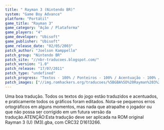 ```yaml
---
title: " Rayman 3 (Nintendo BR)"
system: "Game Boy Advance"
platform: "Portátil"
game_title: "Rayman 3"
game_category: "Ação / Plataforma"
game_players: "4"
game_developer: "Ubisoft"
game_publisher: "Ubisoft"
game_release_date: "02/05/2003"
patch_author: "Joelson Kamppello"
patch_group: "Nintendo BR"
patch_site: "//nbr-traducoes.blogspot.com/"
patch_version: "1.0"
patch_release: "17/07/2011"
patch_type: "undefined"
patch_progress: "Textos - 100% / Ponteiros - 100% / Acentuação - 100% / Gráficos - 95% / Revisão - 100%"
patch_images: ["//img.romhackers.org/traducoes/%5BGBA%5D%20Rayman%203%20-%20Nintendo%20BR%20-%201.png","//img.romhackers.org/traducoes/%5BGBA%5D%20Rayman%203%20-%20Nintendo%20BR%20-%202.png","//img.romhackers.org/traducoes/%5BGBA%5D%20Rayman%203%20-%20Nintendo%20BR%20-%203.png"]
---
```

Uma boa tradução. Todos os textos do jogo estão traduzidos e acentuados, e praticamente todos os gráficos foram editados. Nota-se pequenos erros ortográficos em alguns momentos, mas nada que atrapalhe o jogador ou que não possa ser corrigido em um futura versão da tradução.ATENÇÃO:Esta tradução deve ser aplicada na ROM original Rayman 3 (U) (M3).gba, com CRC32 D1613266.